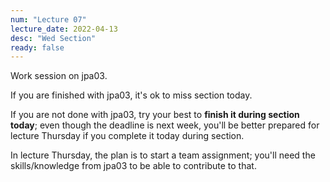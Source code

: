 ```yaml
---
num: "Lecture 07"
lecture_date: 2022-04-13
desc: "Wed Section"
ready: false
---
```



Work session on jpa03.

If you are finished with jpa03, it's ok to miss section today.

If you are not done with jpa03, try your best to **finish it during section today**; even though the deadline is next week, you'll be better prepared for lecture Thursday if you complete it today during section.

In lecture Thursday, the plan is to start a team assignment; you'll need the skills/knowledge from jpa03 to be able to contribute to that.

